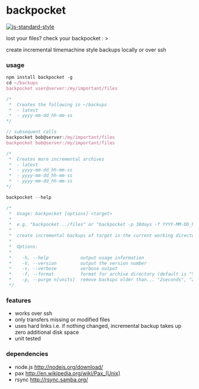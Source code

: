 # backpocket
[![js-standard-style](https://img.shields.io/badge/code%20style-standard-brightgreen.svg?style=flat)](https://github.com/feross/standard)

lost your files? check your backpocket : >

create incremental timemachine style backups locally or over ssh

### usage
```js
npm install backpocket -g
cd ~/backups
backpocket user@server:/my/important/files

/*
 *  Creates the following in ~/backups
 *  - latest
 *  - yyyy-mm-dd_hh-mm-ss
*/

// subsequent calls
backpocket bob@server:/my/important/files
backpocket bob@server:/my/important/files

/*
 *  Creates more incremental archives
 *  - latest
 *  - yyyy-mm-dd_hh-mm-ss
 *  - yyyy-mm-dd_hh-mm-ss
 *  - yyyy-mm-dd_hh-mm-ss
*/

backpocket --help

/*
 *  Usage: backpocket [options] <target>
 *
 *  e.g. "backpocket ../files" or "backpocket -p 30days -f YYYY-MM-DD_hh-mm-ss user@server:files"
 *
 *  create incremental backups of target in the current working directory
 *
 *  Options:
 *
 *    -h, --help            output usage information
 *    -V, --version         output the version number
 *    -v, --verbose         verbose output
 *    -f, --format          format for archive directory (default is "YYYY-MM-DD_hh-mm-ss")
 *    -p, --purge n[units]  remove backups older than... "2seconds", "2minutes", "2hours", "2days", "2weeks"
 */
```

### features
- works over ssh
- only transfers missing or modified files
- uses hard links i.e. if nothing changed, incremental backup takes up zero additional disk space
- unit tested

### dependencies
- node.js http://nodejs.org/download/
- pax http://en.wikipedia.org/wiki/Pax_(Unix)
- rsync http://rsync.samba.org/
